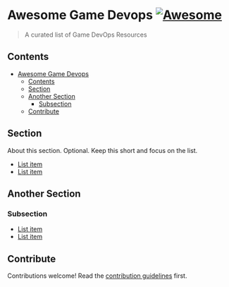 # Awesome Game Devops [![Awesome](https://awesome.re/badge.svg)](https://awesome.re)

> A curated list of Game DevOps Resources


## Contents

- [Awesome Game Devops ](#awesome-game-devops-)
  - [Contents](#contents)
  - [Section](#section)
  - [Another Section](#another-section)
    - [Subsection](#subsection)
  - [Contribute](#contribute)


## Section

About this section. Optional. Keep this short and focus on the list.

- [List item](http://example.com)
- [List item](http://example.com)


## Another Section

### Subsection

- [List item](http://example.com)
- [List item](http://example.com)


## Contribute

Contributions welcome! Read the [contribution guidelines](contributing.md) first.
